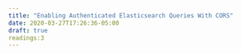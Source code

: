 ```yaml
---
title: "Enabling Authenticated Elasticsearch Queries With CORS"
date: 2020-03-27T17:26:36-05:00
draft: true
readings:3
---
```



